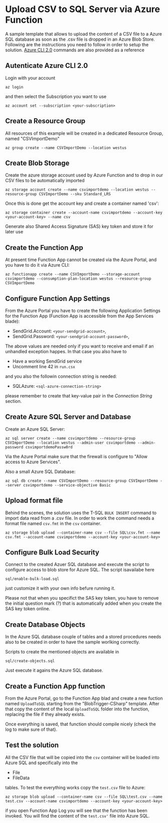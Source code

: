 # Upload CSV to SQL Server via Azure Function

A sample template that allows to upload the content of a CSV file to a Azure SQL database as soon as the .csv file is dropped in an Azure Blob Store.
Following are the instructions you need to follow in order to setup the solution. [Azure CLI 2.0](https://docs.microsoft.com/en-us/cli/azure/get-started-with-azure-cli) commands are also provided as a reference

## Autenticate Azure CLI 2.0

Login with your account

    az login

and then select the Subscription you want to use

    az account set --subscription <your-subscription>

## Create a Resource Group

All resources of this example will be created in a dedicated Resource Group, named "CSVImportDemo"

    az group create --name CSVImportDemo --location westus

## Create Blob Storage

Create the azure storage account used by Azure Function and to drop in our CSV files to be automatically imported

    az storage account create --name csvimportdemo --location westus --resource-group CSVImportDemo --sku Standard_LRS

Once this is done get the account key and create a container named 'csv':

    az storage container create --account-name csvimportdemo --account-key <your-account-key> --name csv

Generate also Shared Access Signature (SAS) key token and store it for later use

## Create the Function App

At present time Function App cannot be created via the Azure Portal, and you have to do it via Azure CLI:

    az functionapp create --name CSVImportDemo --storage-account csvimportdemo --consumption-plan-location westus --resource-group CSVImportDemo

## Configure Function App Settings

From the Azure Portal you have to create the following Application Settings for the Function App (Function App is accessible from the App Services blade):

- SendGrid.Account: `<your-sendgrid-account>`,
- SendGrid.Password: `<your-sendgrid-account-password>`,

The above values are needed only if you want to receive and email if an unhandled exception happes. In that case you also have to

- Have a working SendGrid service
- Uncomment line 42 in `run.csx`

and you also the followin connection string is needed:

- SQLAzure: `<sql-azure-connection-string>`

please remember to create that key-value pair in the *Connection String* section.

## Create Azure SQL Server and Database

Create an Azure SQL Server:

    az sql server create --name csvimportdemo --resource-group CSVImportDemo --location westus --admin-user csvimportdemo --admin-password csvimportdemoPassw0rd

Via the Azure Portal make sure that the firewall is configure to "Allow access to Azure Services".

Also a small Azure SQL Database:

    az sql db create --name CSVImportDemo --resource-group CSVImportDemo --server csvimportdemo --service-objective Basic

## Upload format file

Behind the scenes, the solution uses the T-SQL `BULK INSERT` command to import data read from a .csv file. In order to work the command needs a format file named `csv.fmt` in the `csv` container. 

    az storage blob upload --container-name csv --file SQL\csv.fmt --name csv.fmt --account-name csvimportdemo --account-key <your-account-key>

## Configure Bulk Load Security

Connect to the created Azuer SQL database and execute the script to configure access to blob store for Azure SQL. The script isavailabe here

`sql/enable-bulk-load.sql`

just customize it with your own info befure running it.

Please not that when you specifict the SAS key token, you have to remove the initial question mark (?) that is automatically added
when you create the SAS key token online.

## Create Database Objects

In the Azure SQL database couple of tables and a stored procedures needs also to be created in order to have the sample worlking correctly.

Scripts to create the mentioned objects are available in

`sql/create-objects.sql`

Just execute it agains the Azure SQL database.

## Create a Function App function

From the Azure Portal, go to the Function App blad and create a new fuction named `UploadToSQL` starting from the "BlobTrigger-CSharp" template. After that copy the content of the local `UploadToSQL` folder into the function, replacing the file if they already exists.

Once everything is saved, that function should compile nicely (check the log to make sure of that).

## Test the solution

All the CSV  file that will be copied into the `csv` container will be loaded into Azure SQL and specifically into the 

- File
- FileData

tables. To test the everything works copy the `test.csv` file to Azure:

    az storage blob upload --container-name csv --file SQL\test.csv --name test.csv --account-name csvimportdemo --account-key <your-account-key>

if you open Function App Log you will see that the function has been invoked. You will find the content of the `test.csv'` file into Azure SQL.
